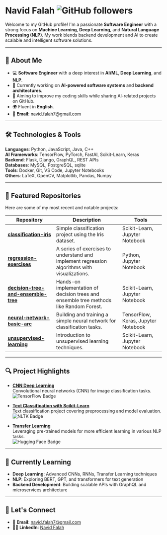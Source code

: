 # Navid Falah  ![GitHub followers](https://img.shields.io/github/followers/navidfalah?style=social) 

Welcome to my GitHub profile! I'm a passionate **Software Engineer** with a strong focus on **Machine Learning**, **Deep Learning**, and **Natural Language Processing (NLP)**. My work blends backend development and AI to create scalable and intelligent software solutions.

---

## 🔎 About Me

- 💻 **Software Engineer** with a deep interest in **AI/ML**, **Deep Learning**, and **NLP**.
- 🌱 Currently working on **AI-powered software systems** and **backend architectures**.
- 🎯 Aiming to improve my coding skills while sharing AI-related projects on GitHub.
- 🌍 Fluent in **English**.
- 📧 **Email**: [navid.falah7@gmail.com](mailto:navid.falah7@gmail.com)

---

## 🛠️ Technologies & Tools

**Languages**: Python, JavaScript, Java, C++  
**AI Frameworks**: TensorFlow, PyTorch, FastAI, Scikit-Learn, Keras  
**Backend**: Flask, Django, GraphQL, REST APIs  
**Databases**: MySQL, PostgreSQL, sqlite  
**Tools**: Docker, Git, VS Code, Jupyter Notebooks  
**Others**: LaTeX, OpenCV, Matplotlib, Pandas, Numpy  

---

## 📂 Featured Repositories

Here are some of my most recent and notable projects:

| Repository | Description | Tools |
|------------|-------------|-------|
| [**classification-iris**](https://github.com/navidfalah/classification-iris) | Simple classification project using the Iris dataset. | Scikit-Learn, Jupyter Notebook |
| [**regression-exercises**](https://github.com/navidfalah/regression-exercises) | A series of exercises to understand and implement regression algorithms with visualizations. | Python, Jupyter Notebook |
| [**decision-tree-and-ensemble-tree**](https://github.com/navidfalah/decision-tree-and-ensamble-tree) | Hands-on implementation of decision trees and ensemble tree methods like Random Forest. | Scikit-Learn, Jupyter Notebook |
| [**neural-network-basic-arc**](https://github.com/navidfalah/neural-network-basic-arc) | Building and training a simple neural network for classification tasks. | TensorFlow, Keras, Jupyter Notebook |
| [**unsupervised-learning**](https://github.com/navidfalah/unsupervised-learning) | Introduction to unsupervised learning techniques. | Scikit-Learn, Jupyter Notebook |

---

## 🔍 Project Highlights

- [**CNN Deep Learning**](https://github.com/navidfalah/cnn-deep-learning)  
  Convolutional neural networks (CNN) for image classification tasks.  
  ![TensorFlow Badge](https://img.shields.io/badge/TensorFlow-2.0-blue?style=plastic&logo=tensorflow)

- [**Text Classification with Scikit-Learn**](https://github.com/navidfalah/Text-Classification-with-Scikit-Learn)  
  Text classification project covering preprocessing and model evaluation.  
  ![NLTK Badge](https://img.shields.io/badge/Tools-NLTK-blue?style=flat&logo=python)

- [**Transfer Learning**](https://github.com/navidfalah/transfer-learning)  
  Leveraging pre-trained models for more efficient learning in various NLP tasks.  
  ![Hugging Face Badge](https://img.shields.io/badge/Hugging%20Face-Transformers-FF5B00?style=flat&logo=huggingface)

---

## 🧠 Currently Learning

- **Deep Learning**: Advanced CNNs, RNNs, Transfer Learning techniques
- **NLP**: Exploring BERT, GPT, and transformers for text generation
- **Backend Development**: Building scalable APIs with GraphQL and microservices architecture

---

## 🌱 Let's Connect

- 📧 **Email**: [navid.falah7@gmail.com](mailto:navid.falah7@gmail.com)
- 🧑‍💻 **LinkedIn**: [Navid Falah](https://www.linkedin.com/in/navidfalah)
